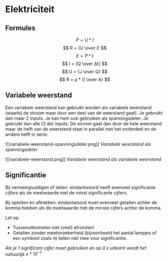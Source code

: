 # Elektriciteit

## Formules

$$
P = U*I
$$
$$
R = {U \over I}
$$
$$
E = P*t
$$
$$
I = {Q \over Δt}
$$
$$
U = {J \over Q}
$$
$$
R = ρ * {l \over A}
$$

## Variabele weerstand

Een variabele weerstand kan gebruikt worden als variabele weerstand (waarbij de stroom maar door een deel van de weerstand gaat). Je gebruikt dan maar 2 inputs. Je kan hem ook gebruiken als spanningsdeler. Je gebruikt dan alle (3 de) inputs. De stroom gaat dan door de hele weerstand maar de helft van de weerstand staat in parallel met het onderdeel en de andere helft in serie:

![[variabele-weerstand-spanningsdeler.png]]
_Variabele weerstand als spanningsdeler_

![[variabele-weerstand.png]]
_Variabele weerstand als variabele weerstand_


## Significantie

Bij vermenigvuldigen of delen: eindantwoord heeft evenveel significante cijfers als de meetwaarde met de minst significante cijfers.

Bij optellen en aftrekken: eindantwoord moet evenveel getallen achter de komma hebben als de meetwaarde met de minste cijfers achter de komma.

Let op:

- Tussenuitkomsten niet (veel) afronden!
- Getallen zonder meetonzekerheid (bijvoorbeeld het aantal lampjes of een symbool zoals π) tellen niet mee voor significantie.

*Als je 1 significant cijfer moet gebruiken en op $0.x$ uitkomt wordt het natuurlijk $x*10^{-1}$*

